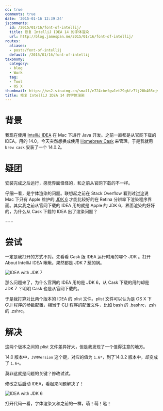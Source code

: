 ```yaml
---
cc: true
comments: true
date: '2015-01-16 12:39:24'
jscomments:
  id: /2015/01/16/font-of-intellij/
  title: 修复 IntelliJ IDEA 14 的字体渲染
  url: http://blog.jamespan.me/2015/01/16/font-of-intellij/
routes:
  aliases:
  - posts/font-of-intellij
  default: /2015/01/16/font-of-intellij
taxonomy:
  category:
  - blog
  - Work
  tag:
  - Tool
  - OS X
thumbnail: https://ws2.sinaimg.cn/small/e724cbefgw1et29qkfz7lj20b408cjsn.jpg
title: 修复 IntelliJ IDEA 14 的字体渲染
---
```


# 背景

我现在使用 [IntelliJ IDEA][1] 在 Mac 下进行 Java 开发。之前一直都是从官网下载的 IDEA，用的 14.0，今天突然想换成使用 [Homebrew Cask][2] 来管理。于是我就用 `brew cask` 安装了一个 14.0.2。

# 疑团

安装完成之后运行，感觉界面怪怪的，和之前从官网下载的不一样。

仔细一看，是字体渲染的问题。联想起之前在 Stack Overflow 看到过[讨论][3]说 Mac 下只有 Apple 维护的 [JDK 6][4] 才能比较好的在 Retina 分辨率下渲染程序界面。其实我之前从官网下载的 IDEA 用的就是 Apple 的 JDK 6，界面渲染的好好的，为什么从 Cask 下载的 IDEA 出了渲染问题？

===



# 尝试

一定是我打开的方式不对。先看看 Cask 版 IDEA 运行时用的哪个 JDK 。打开 About IntelliJ IDEA 瞅瞅，果然都是 JDK 7 惹的祸。

![IDEA with JDK 7](https://ws2.sinaimg.cn/large/e724cbefgw1et29qkfz7lj20b408cjsn.jpg)

那么问题来了，为什么官网的 IDEA 用的是 JDK 6，从 Cask 下载的用的却是 JDK 7 ？明明 Cask 也是从官网下载的。

于是我打算对比两个版本的 IDEA 的 plist 文件。plist 文件可以认为是 OS X 下 GUI 程序的参数配置，相当于 CLI 程序的配置文件，比如 bash 的 .bashrc，zsh 的 .zshrc。

# 解决

这两个版本之间的 plist 文件差异好大，但是我发现了一个值得注意的地方。

14.0 版本中，`JVMVersion` 这个键，对应的值为 `1.6*`，到了14.0.2 版本中，却变成了 `1.6+`。

莫非这就是问题的关键？修改试试。

修改之后启动 IDEA，看起来问题解决了！

![IDEA with JDK 6](https://ws1.sinaimg.cn/large/e724cbefgw1et29ry1qd2j20b408c75w.jpg)

打开代码一看，字体渲染又和之前的一样，萌！萌！哒！


[1]: https://www.jetbrains.com/idea/
[2]: http://caskroom.io/
[3]: http://stackoverflow.com/questions/15181079/apple-retina-display-support-in-java-jdk-1-7-for-awt-swing
[4]: http://support.apple.com/kb/DL1572